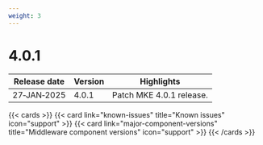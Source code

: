 ```yaml
---
weight: 3
---
```


# 4.0.1

| Release date | Version | Highlights                                                                                                                          |
|--------------|---------|-------------------------------------------------------------------------------------------------------------------------------------|
| 27&#8209;JAN&#8209;2025  | 4.0.1   | Patch MKE 4.0.1 release. |

{{< cards >}}
  {{< card link="known-issues" title="Known issues" icon="support" >}}
  {{< card link="major-component-versions" title="Middleware component versions"
  icon="support" >}}
{{< /cards >}}
